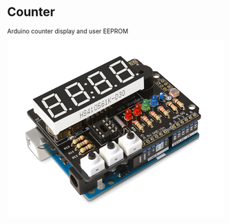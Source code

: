 # Counter
Arduino counter display and user EEPROM

![ticktock shield](ticktockshield.jpg?raw=true "ticktock shield")


